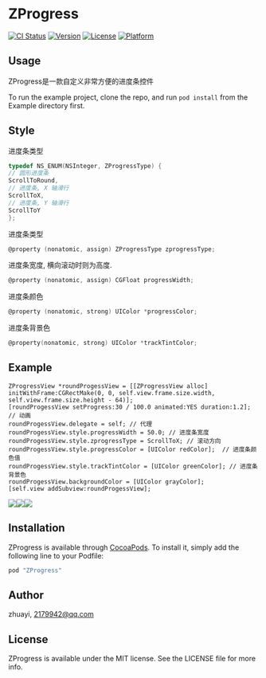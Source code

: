 # ZProgress

[![CI Status](http://img.shields.io/travis/zhuayi/ZProgress.svg?style=flat)](https://travis-ci.org/zhuayi/ZProgress)
[![Version](https://img.shields.io/cocoapods/v/ZProgress.svg?style=flat)](http://cocoapods.org/pods/ZProgress)
[![License](https://img.shields.io/cocoapods/l/ZProgress.svg?style=flat)](http://cocoapods.org/pods/ZProgress)
[![Platform](https://img.shields.io/cocoapods/p/ZProgress.svg?style=flat)](http://cocoapods.org/pods/ZProgress)

## Usage

ZProgress是一款自定义非常方便的进度条控件

To run the example project, clone the repo, and run `pod install` from the Example directory first.


## Style

进度条类型
```objective-c
typedef NS_ENUM(NSInteger, ZProgressType) {
// 圆形进度条
ScrollToRound,
// 进度条, X 轴滑行
ScrollToX,
// 进度条, Y 轴滑行
ScrollToY
};
```

进度条类型
```objective-c
@property (nonatomic, assign) ZProgressType zprogressType;
```

进度条宽度, 横向滚动时则为高度.
```objective-c
@property (nonatomic, assign) CGFloat progressWidth;
```

进度条颜色
```objective-c
@property (nonatomic, strong) UIColor *progressColor;
```

进度条背景色
```objective-c
@property(nonatomic, strong) UIColor *trackTintColor;
```

## Example

```
ZProgressView *roundProgessView = [[ZProgressView alloc] initWithFrame:CGRectMake(0, 0, self.view.frame.size.width, self.view.frame.size.height - 64)];
[roundProgessView setProgress:30 / 100.0 animated:YES duration:1.2]; // 动画
roundProgessView.delegate = self; // 代理
roundProgessView.style.progressWidth = 50.0; // 进度条宽度
roundProgessView.style.zprogressType = ScrollToX; // 滚动方向
roundProgessView.style.progressColor = [UIColor redColor];  // 进度条颜色值
roundProgessView.style.trackTintColor = [UIColor greenColor]; // 进度条背景色
roundProgessView.backgroundColor = [UIColor grayColor];
[self.view addSubview:roundProgessView];
```
![](https://raw.githubusercontent.com/zhuayi/ZProgress/master/screenshots/screenshots_1.gif)![](https://raw.githubusercontent.com/zhuayi/ZProgress/master/screenshots/screenshots_2.gif)![](https://raw.githubusercontent.com/zhuayi/ZProgress/master/screenshots/screenshots_3.gif)


## Installation

ZProgress is available through [CocoaPods](http://cocoapods.org). To install
it, simply add the following line to your Podfile:

```ruby
pod "ZProgress"
```

## Author

zhuayi, 2179942@qq.com

## License

ZProgress is available under the MIT license. See the LICENSE file for more info.
